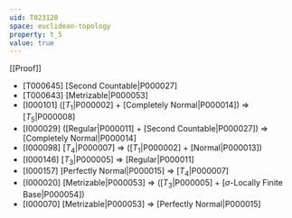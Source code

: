 ```yaml
---
uid: T023120
space: euclidean-topology
property: t_5
value: true
---
```

[[Proof]]

* [T000645] [Second Countable|P000027]
* [T000643] [Metrizable|P000053]
* [I000101] ([$T_1$|P000002] + [Completely Normal|P000014]) => [$T_5$|P000008]
* [I000029] ([Regular|P000011] + [Second Countable|P000027]) => [Completely Normal|P000014]
* [I000098] [$T_4$|P000007] => ([$T_1$|P000002] + [Normal|P000013])
* [I000146] [$T_3$|P000005] => [Regular|P000011]
* [I000157] [Perfectly Normal|P000015] => [$T_4$|P000007]
* [I000020] [Metrizable|P000053] => ([$T_3$|P000005] + [$\sigma$-Locally Finite Base|P000054])
* [I000070] [Metrizable|P000053] => [Perfectly Normal|P000015]

